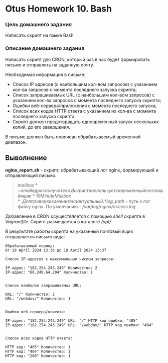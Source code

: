# Otus Homework 10. Bash
### Цель домашнего задания
Написать скрипт на языке Bash
### Описание домашнего задания
Написать скрипт для CRON, который раз в час будет формировать письмо и отправлять на заданную почту.  
  
Необходимая информация в письме:
- Список IP адресов (с наибольшим кол-вом запросов) с указанием кол-ва запросов c момента последнего запуска скрипта;
- Список запрашиваемых URL (с наибольшим кол-вом запросов) с указанием кол-ва запросов c момента последнего запуска скрипта;
- Ошибки веб-сервера/приложения c момента последнего запуска;
- Список всех кодов HTTP ответа с указанием их кол-ва с момента последнего запуска скрипта.
- Скрипт должен предотвращать одновременный запуск нескольких копий, до его завершения.
  
В письме должен быть прописан обрабатываемый временной диапазон.

## Выволнение
**nginx_report.sh** - скрипт, обрабатывающий лог nginx, формирующий и отправляющий письмо.  
> *$mailbox* - email адрес получателя.  В скрипте используется временный почтовый ящик *10 Minute Mailbox*. Для проверки замените на актуальный.  
> *$log_path* - путь к лог файлу nginx. По умолчанию - */var/log/nginx/access.log*

Добавление в CRON осуществляется с помощью *shell* скрипта в *Vagrantfile*. Скрипт размещается в каталоге */opt/*

В результате работы скрипта на указанный почтовый ящик отправляется письмо вида:

```
Обрабатываемый период:
От 19 April 2024 13:36 до 19 April 2024 13:37

Список IP-адресов с максимальным числом запросов:

IP-адрес: "182.254.243.249" Количество: 2
IP-адрес: "66.249.64.204" Количество: 1


Список наиболее запрашиваемых URL:

URL: "/" Количество: 2
URL: "/webdav/" Количество: 1


Ошибки веб-сервера/клиента:

IP-адрес: "182.254.243.249" URL: "/" HTTP код ошибки: "405"
IP-адрес: "182.254.243.249" URL: "/webdav/" HTTP код ошибки: "404"


Список всех кодов HTTP ответа:

HTTP код: "405" Количество: 1
HTTP код: "404" Количество: 1
HTTP код: "200" Количество: 1
```
